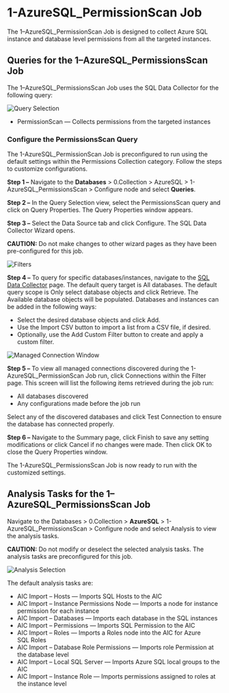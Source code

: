 # 1-AzureSQL_PermissionScan Job

The 1–AzureSQL_PermissionScan Job is designed to collect Azure SQL instance and database level
permissions from all the targeted instances.

## Queries for the 1–AzureSQL_PermissionsScan Job

The 1–AzureSQL_PermissionsScan Job uses the SQL Data Collector for the following query:

![Query Selection](/img/versioned_docs/accessanalyzer_11.6/accessanalyzer/solutions/databases/azuresql/collection/permissionjob.webp)

- PermissionScan — Collects permissions from the targeted instances

### Configure the PermissionsScan Query

The 1-AzureSQL_PermissionScan Job is preconfigured to run using the default settings within the
Permissions Collection category. Follow the steps to customize configurations.

**Step 1 –** Navigate to the **Databases** > 0.Collection > AzureSQL > 1-AzureSQL_PermissionsScan >
Configure node and select **Queries**.

**Step 2 –** In the Query Selection view, select the PermissionsScan query and click on Query
Properties. The Query Properties window appears.

**Step 3 –** Select the Data Source tab and click Configure. The SQL Data Collector Wizard opens.

**CAUTION:** Do not make changes to other wizard pages as they have been pre-configured for this
job.

![Filters](/img/versioned_docs/accessanalyzer_11.6/accessanalyzer/solutions/databases/azuresql/collection/1sqlpermissionscanfilterpage.webp)

**Step 4 –** To query for specific databases/instances, navigate to the
[SQL Data Collector](/docs/accessanalyzer/11.6/accessanalyzer/admin/datacollector/sql/overview.md)
page. The default query target is All databases. The default query scope is Only select database
objects and click Retrieve. The Available database objects will be populated. Databases and
instances can be added in the following ways:

- Select the desired database objects and click Add.
- Use the Import CSV button to import a list from a CSV file, if desired.
- Optionally, use the Add Custom Filter button to create and apply a custom filter.

![Managed Connection Window](/img/versioned_docs/accessanalyzer_11.6/accessanalyzer/solutions/databases/azuresql/collection/managedconnections.webp)

**Step 5 –** To view all managed connections discovered during the 1-AzureSQL_PermissionScan Job
run, click Connections within the Filter page. This screen will list the following items retrieved
during the job run:

- All databases discovered
- Any configurations made before the job run

Select any of the discovered databases and click Test Connection to ensure the database has
connected properly.

**Step 6 –** Navigate to the Summary page, click Finish to save any setting modifications or click
Cancel if no changes were made. Then click OK to close the Query Properties window.

The 1-AzureSQL_PermissionsScan Job is now ready to run with the customized settings.

## Analysis Tasks for the 1–AzureSQL_PermissionsScan Job

Navigate to the Databases > 0.Collection > **AzureSQL** > 1-AzureSQL_PermissionsScan > Configure
node and select Analysis to view the analysis tasks.

**CAUTION:** Do not modify or deselect the selected analysis tasks. The analysis tasks are
preconfigured for this job.

![Analysis Selection](/img/versioned_docs/accessanalyzer_11.6/accessanalyzer/solutions/databases/azuresql/collection/jobanalysis.webp)

The default analysis tasks are:

- AIC Import – Hosts — Imports SQL Hosts to the AIC
- AIC Import – Instance Permissions Node — Imports a node for instance permission for each instance
- AIC Import – Databases — Imports each database in the SQL instances
- AIC Import – Permissions — Imports SQL Permission to the AIC
- AIC Import – Roles — Imports a Roles node into the AIC for Azure SQL Roles
- AIC Import – Database Role Permissions — Imports role Permission at the database level
- AIC Import – Local SQL Server — Imports Azure SQL local groups to the AIC
- AIC Import – Instance Role — Imports permissions assigned to roles at the instance level

